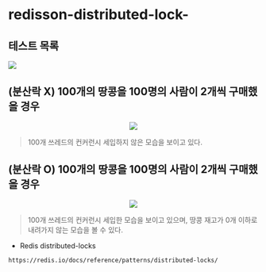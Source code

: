 # redisson-distributed-lock-

## 테스트 목록

 <img src="https://user-images.githubusercontent.com/76584547/164909787-dcf40665-59ce-4b03-bdeb-0bad9ea758f3.png">

## (분산락 X) 100개의 땅콩을 100명의 사람이 2개씩 구매했을 경우
<p align="center">
  <img src="https://user-images.githubusercontent.com/76584547/164909459-490781a8-7a31-4ab0-9a43-e300289689ca.png">
</p>

> 100개 쓰레드의 컨커런시 세입하지 않은 모습을 보이고 있다.

## (분산락 O) 100개의 땅콩을 100명의 사람이 2개씩 구매했을 경우

<p align="center">
  <img src="https://user-images.githubusercontent.com/76584547/164909411-e06f8f07-4645-4ec9-a33a-3d2c14f47972.png">
</p>

> 100개 쓰레드의 컨커런시 세입한 모습을 보이고 있으며, 땅콩 재고가 0개 이하로 내려가지 않는 모습을 볼 수 있다.

- Redis distributed-locks
```
https://redis.io/docs/reference/patterns/distributed-locks/
```


